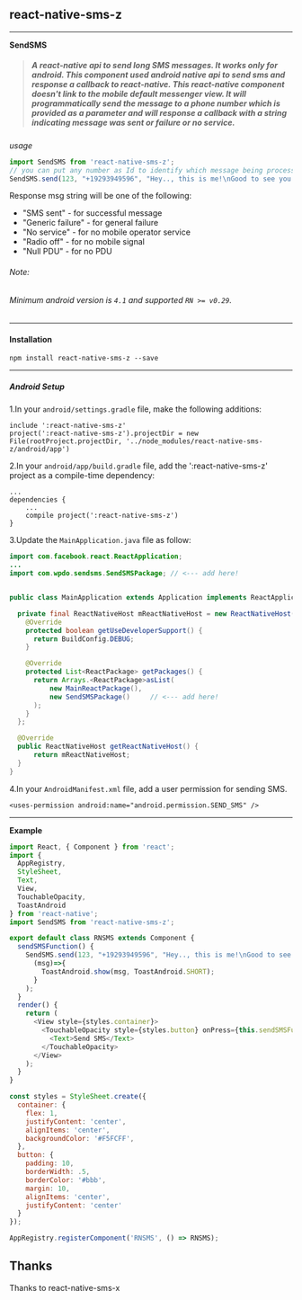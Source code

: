 ## react-native-sms-z
***
**SendSMS**

> ##### A react-native api to send long SMS messages. It works only for android. This component used android native api to send sms and response a callback to react-native. This react-native component doesn't link to the mobile default messenger view. It will programmatically send the message to a phone number which is provided as a parameter and will response a callback with a string indicating message was sent or failure or no service.

*usage*
```js
import SendSMS from 'react-native-sms-z';
// you can put any number as Id to identify which message being process
SendSMS.send(123, "+19293949596", "Hey.., this is me!\nGood to see you. Have a nice day. Have a nice day. Have a nice day. Have a nice day. Have a nice day. Have a nice day. Have a nice day. Have a nice day. Have a nice day.", (msg)=>{ alert(msg) });
```

Response msg string will be one of the following:

+ "SMS sent"        - for successful message
+ "Generic failure" - for general failure
+ "No service"      - for no mobile operator service
+ "Radio off"       - for no mobile signal
+ "Null PDU"        - for no PDU

###### *Note:*

###### Minimum android version is `4.1` and supported `RN >= v0.29`.
---
#### Installation
```
npm install react-native-sms-z --save
```
---
##### **Android Setup**

1.In your `android/settings.gradle` file, make the following additions:

```
include ':react-native-sms-z'
project(':react-native-sms-z').projectDir = new File(rootProject.projectDir, '../node_modules/react-native-sms-z/android/app')
```

2.In your `android/app/build.gradle` file, add the ':react-native-sms-z' project as a compile-time dependency:

```
...
dependencies {
    ...
    compile project(':react-native-sms-z')
}
```

3.Update the `MainApplication.java` file as follow:

```java
import com.facebook.react.ReactApplication;
...
import com.wpdo.sendsms.SendSMSPackage; // <--- add here!


public class MainApplication extends Application implements ReactApplication {

  private final ReactNativeHost mReactNativeHost = new ReactNativeHost(this) {
    @Override
    protected boolean getUseDeveloperSupport() {
      return BuildConfig.DEBUG;
    }

    @Override
    protected List<ReactPackage> getPackages() {
      return Arrays.<ReactPackage>asList(
          new MainReactPackage(),
          new SendSMSPackage()     // <--- add here!
      );
    }
  };

  @Override
  public ReactNativeHost getReactNativeHost() {
      return mReactNativeHost;
  }
}
```

4.In your `AndroidManifest.xml` file, add a user permission for sending SMS.

```
<uses-permission android:name="android.permission.SEND_SMS" />
```
---
**Example**

```js
import React, { Component } from 'react';
import {
  AppRegistry,
  StyleSheet,
  Text,
  View,
  TouchableOpacity,
  ToastAndroid
} from 'react-native';
import SendSMS from 'react-native-sms-z';

export default class RNSMS extends Component {
  sendSMSFunction() {
    SendSMS.send(123, "+19293949596", "Hey.., this is me!\nGood to see you. Have a nice day.",
      (msg)=>{
        ToastAndroid.show(msg, ToastAndroid.SHORT);
      }
    );
  }
  render() {
    return (
      <View style={styles.container}>
        <TouchableOpacity style={styles.button} onPress={this.sendSMSFunction.bind(this)}>
          <Text>Send SMS</Text>
        </TouchableOpacity>
      </View>
    );
  }
}

const styles = StyleSheet.create({
  container: {
    flex: 1,
    justifyContent: 'center',
    alignItems: 'center',
    backgroundColor: '#F5FCFF',
  },
  button: {
    padding: 10,
    borderWidth: .5,
    borderColor: '#bbb',
    margin: 10,
    alignItems: 'center',
    justifyContent: 'center'
  }
});

AppRegistry.registerComponent('RNSMS', () => RNSMS);
```

## Thanks

Thanks to react-native-sms-x